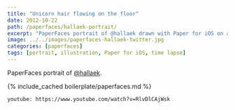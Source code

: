 ```yaml
---
title: "Unicorn hair flowing on the floor"
date: 2012-10-22
path: /paperfaces/hallaek-portrait/
excerpt: "PaperFaces portrait of @hallaek drawn with Paper for iOS on an iPad."
image: ../../images/paperfaces-hallaek-twitter.jpg
categories: [paperfaces]
tags: [portrait, illustration, Paper for iOS, time lapse]
---
```


PaperFaces portrait of [@hallaek](https://twitter.com/hallaek).

{% include_cached boilerplate/paperfaces.md %}

`youtube: https://www.youtube.com/watch?v=RlvDlCAjWsk`

